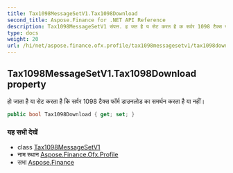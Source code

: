 ```yaml
---
title: Tax1098MessageSetV1.Tax1098Download
second_title: Aspose.Finance for .NET API Reference
description: Tax1098MessageSetV1 संपत्त. ह जत है य सेट करत है क सर्वर 1098 टैक्स फर्म डउनलड क समर्थन करत है य नहं
type: docs
weight: 20
url: /hi/net/aspose.finance.ofx.profile/tax1098messagesetv1/tax1098download/
---
```

## Tax1098MessageSetV1.Tax1098Download property

हो जाता है या सेट करता है कि सर्वर 1098 टैक्स फॉर्म डाउनलोड का समर्थन करता है या नहीं।

```csharp
public bool Tax1098Download { get; set; }
```

### यह सभी देखें

* class [Tax1098MessageSetV1](../)
* नाम स्थान [Aspose.Finance.Ofx.Profile](../../tax1098messagesetv1/)
* सभा [Aspose.Finance](../../../)


